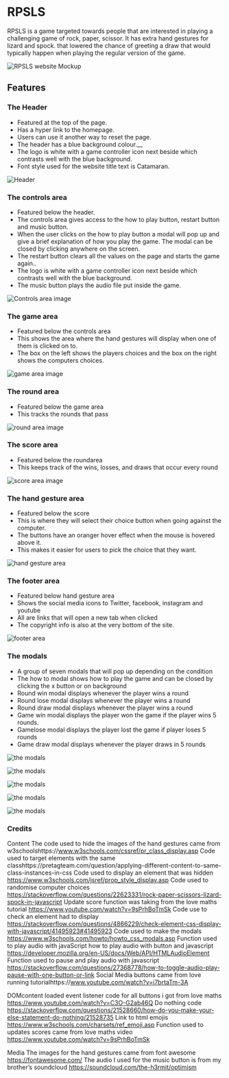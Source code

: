 # RPSLS
RPSLS is a game targeted towards people that are interested in playing a challenging game of rock, paper, scissor. 
It has extra hand gestures for  lizard and spock. that lowered the chance of greeting a draw that would typically happen when playing the regular version of the game.

![RPSLS website Mockup](https://github.com/Awoyalejohn/RPSLS/blob/main/assets/readme-files/website-mockup-image.PNG)

## Features 

### The Header

- Featured at the top of the page.
- Has a hyper link to the homepage.
- Users can use it another way to reset the page.
- The header has a blue background colour.__
- The logo is white with a game controller icon next beside which contrasts well with the blue background.
- Font style used for the website title text is Catamaran.
 
 ![Header](https://github.com/Awoyalejohn/RPSLS/blob/main/assets/readme-files/heade-image.PNG)
 
 ### The controls area

- Featured below the header.
- The controls area gives access to the how to play button, restart button and music button.
- When the user clicks on the how to play button a modal will pop up and give a brief explanation of how you play the game. The modal can be closed by clicking anywhere on the screen.
- The restart button clears all the values on the page and starts the game again..
- The logo is white with a game controller icon next beside which contrasts well with the blue background.
- The music button plays the audio file put inside the game.
 
 ![Controls area image](https://github.com/Awoyalejohn/RPSLS/blob/main/assets/readme-files/controls-image.PNG)
 
 ### The game area

- Featured below the controls area
- This shows the area where the hand gestures will display when one of them is clicked on to.
- The box on the left shows the players choices and the box on the right shows the computers choices.
 
 ![game area image](https://github.com/Awoyalejohn/RPSLS/blob/main/assets/readme-files/game-area-image.PNG)
 
  ### The round area

- Featured below the game area
- This tracks the rounds that pass
 
 ![round area image](https://github.com/Awoyalejohn/RPSLS/blob/main/assets/readme-files/round%20image.PNG)
 
   ### The score area

- Featured below the roundarea
- This keeps track of the wins, losses, and draws that occur every round
 
 ![score area image](https://github.com/Awoyalejohn/RPSLS/blob/main/assets/readme-files/score-image.PNG)
 
 ### The hand gesture area

- Featured below the score
- This is where they will select their choice button when going against the computer.
- The buttons have an oranger hover effect when the mouse is hovered above it.
- This makes it easier for users to pick the choice that they want.
 
 ![hand gesture area](https://github.com/Awoyalejohn/RPSLS/blob/main/assets/readme-files/hand-gestures-image.PNG)
 
  ### The footer area

- Featured below hand gesture area
- Shows the social media icons to Twitter, facebook, instagram and youtube
- All are links that will open a new tab when clicked
- The copyright info is also at the very bottom of the site.
 
 ![footer area](https://github.com/Awoyalejohn/RPSLS/blob/main/assets/readme-files/footer-image.PNG)
 
 ### The modals 

- A group of seven modals that will pop up depending on the condition
- The how to modal shows how to play the game and can be closed by clicking the x  button or on background
- Round win modal displays whenever the player wins a round
- Round lose modal displays whenever the player wins a round 
- Round draw modal displays whenever the player wins a round 
- Game win  modal displays the player won the game if the player wins 5 rounds.
- Gamelose  modal displays the player lost the game if  player loses 5 rounds
- Game draw modal displays whenever the player draws in 5 rounds
 
![the modals](https://github.com/Awoyalejohn/RPSLS/blob/main/assets/readme-files/round-win.PNG)
 
![the modals](https://github.com/Awoyalejohn/RPSLS/blob/main/assets/readme-files/round-lose.PNG)
 
![the modals](https://github.com/Awoyalejohn/RPSLS/blob/main/assets/readme-files/round-draw.PNG)
  
![the modals](https://github.com/Awoyalejohn/RPSLS/blob/main/assets/readme-files/game-win.PNG)
   
![the modals](https://github.com/Awoyalejohn/RPSLS/blob/main/assets/readme-files/game-lose.PNG)
    
    
### Credits
Content
The code used to hide the images of the hand gestures came from w3schoolshttps://www.w3schools.com/cssref/pr_class_display.asp
Code used to target elements with the same classhttps://pretagteam.com/question/applying-different-content-to-same-class-instances-in-css
Code used to display an element that was hidden https://www.w3schools.com/jsref/prop_style_display.asp
Code used to randomise computer choices https://stackoverflow.com/questions/22623331/rock-paper-scissors-lizard-spock-in-javascript 
Update score function was taking from the love maths tutorial https://www.youtube.com/watch?v=9sPrhBoTmSk
Code use to check an element had to display https://stackoverflow.com/questions/4866229/check-element-css-display-with-javascript/41495923#41495923
Code used to make the modals https://www.w3schools.com/howto/howto_css_modals.asp
Function used to play audio with javaScript how to play audio with button and javascript https://developer.mozilla.org/en-US/docs/Web/API/HTMLAudioElement
Function used to pause and play audio with javascript https://stackoverflow.com/questions/27368778/how-to-toggle-audio-play-pause-with-one-button-or-link
Social Media buttons came from love running tutorialhttps://www.youtube.com/watch?v=i7brtaTm-3A


DOMcontent loaded event listener code for all buttons i got from love maths https://www.youtube.com/watch?v=C3O-G2ab46Q
Do nothing code https://stackoverflow.com/questions/21528660/how-do-you-make-your-else-statement-do-nothing/21528735
Link to html emojis https://www.w3schools.com/charsets/ref_emoji.asp
Function used to updates scores came from love maths video https://www.youtube.com/watch?v=9sPrhBoTmSk




Media
The images for the hand gestures came from font awesome https://fontawesome.com/
The audio I used for the music button is from my brother’s soundcloud https://soundcloud.com/the-h3rmit/optimism

     
  
 
 


